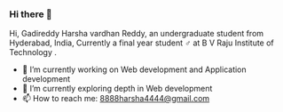 ### Hi there 👋

Hi, Gadireddy Harsha vardhan Reddy, an undergraduate student from Hyderabad, India, Currently a final year student ♂️ at B V Raju Institute of Technology .

- 🔭 I’m currently working on Web development and Application development
- 🌱 I’m currently exploring depth in Web development
- 📫 How to reach me: 8888harsha4444@gmail.com
